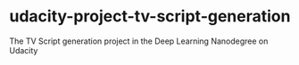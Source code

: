 # udacity-project-tv-script-generation
The TV Script generation project in the Deep Learning Nanodegree on Udacity
